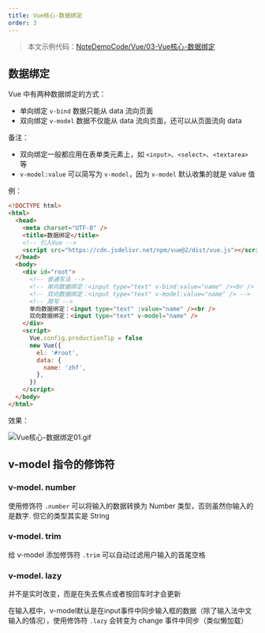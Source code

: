 ```yaml
---
title: Vue核心-数据绑定
order: 3
---
```


> 本文示例代码：[NoteDemoCode/Vue/03-Vue核心-数据绑定](https://github.com/zhf521/NoteDemoCode/tree/main/Vue/03-Vue核心-数据绑定)

## 数据绑定

Vue 中有两种数据绑定的方式：
+ 单向绑定 `v-bind` 数据只能从 data 流向页面
+ 双向绑定 `v-model` 数据不仅能从 data 流向页面，还可以从页面流向 data

备注：
+ 双向绑定一般都应用在表单类元素上，如 `<input>`、`<select>`、`<textarea>` 等
+ `v-model:value` 可以简写为 `v-model`，因为 `v-model` 默认收集的就是 value 值

例：
```html
<!DOCTYPE html>
<html>
  <head>
    <meta charset="UTF-8" />
    <title>数据绑定</title>
    <!-- 引入Vue -->
    <script src="https://cdn.jsdelivr.net/npm/vue@2/dist/vue.js"></script>
  </head>
  <body>
    <div id="root">
      <!-- 普通写法 -->
      <!-- 单向数据绑定：<input type="text" v-bind:value="name" /><br /> -->
      <!-- 双向数据绑定：<input type="text" v-model:value="name" /> -->
      <!-- 简写 -->
      单向数据绑定：<input type="text" :value="name" /><br />
      双向数据绑定：<input type="text" v-model="name" />
    </div>
    <script>
      Vue.config.productionTip = false
      new Vue({
        el: '#root',
        data: {
          name: 'zhf',
        },
      })
    </script>
  </body>
</html>
```

效果：

![Vue核心-数据绑定01.gif](https://obsidian-picture.oss-cn-qingdao.aliyuncs.com/my-img/Vue核心-数据绑定01.gif)

## v-model 指令的修饰符

### v-model. number

使用修饰符 `.number` 可以将输入的数据转换为 Number 类型，否则虽然你输入的是数字. 但它的类型其实是 String

### v-model. trim

给 v-model 添加修饰符 `.trim` 可以自动过滤用户输入的首尾空格

### v-model. lazy

并不是实时改变，而是在失去焦点或者按回车时才会更新

在输入框中，v-model默认是在input事件中同步输入框的数据（除了输入法中文输入的情况），使用修饰符 `.lazy` 会转变为 change 事件中同步（类似懒加载）
